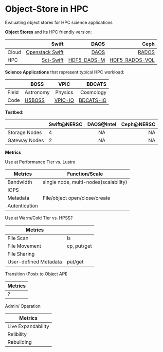 # Object-Store in HPC
Evaluating object stores for HPC science applications


**Object Stores** and its HPC friendly version:

|  | Swift     | DAOS        | Ceph  |
| :------------- | -------------: |-------------:| -----:|
|Cloud  | [Openstack Swift](https://github.com/openstack/swift)      | [DAOS](https://github.com/daos-stack/daos) |[RADOS](http://docs.ceph.com/docs/master/rados/) |
|HPC  | [Sci-Swift](https://github.com/valiantljk/sci-swift)     | [HDF5_DAOS-M](https://bitbucket.hdfgroup.org/users/nfortne2/repos/hdf5_naf/browse?at=refs%2Fheads%2Fhdf5_daosm)|  [HDF5_RADOS-VOL](https://bitbucket.hdfgroup.org/users/nfortne2/repos/hdf5_naf/browse?at=refs%2Fheads%2Fhdf5_rados) |




**Science Applications** that represent typical HPC workload:

|| BOSS       | VPIC           | BDCATS   |
|------------- | ------------- |:-------------:| -----:|
|Field| Astronomy      | Physics |  Cosmology |
|Code| [H5BOSS](https://github.com/valiantljk/h5boss)     | [VPIC-IO](https://github.com/glennklockwood/vpic-io)     |   [BDCATS-IO](https://github.com/glennklockwood/bdcats-io) |


**Testbed**:

|| Swift@NERSC       | DAOS@Intel           | Ceph@NERSC   |
|------------- | ------------- |:-------------:| -----:|
|Storage Nodes| 4     | NA|  NA |
|Gateway Nodes| 2    |  NA    | NA   |

**Metrics**

Use at Performance Tier vs. Lustre

|Metrics| Function/Scale|
|-------|-------|
|Bandwidth|single node, multi-nodes(scalability)|
|IOPS||
|Metadata|File/object open/close/create|
|Autentication||

Use at Warm/Cold Tier vs. HPSS?

|Metrics||
|-------|------|
|File Scan|ls|
|File Movement|cp, put/get|
|File Sharing||
|User-defined Metadata|put/get|

Transition (Posix to Object API)

|Metrics|
|-------|
|?|

Admin/ Operation 

|Metrics|
|------|
|Live Expandability|
|Relibility|
|Rebuilding|
